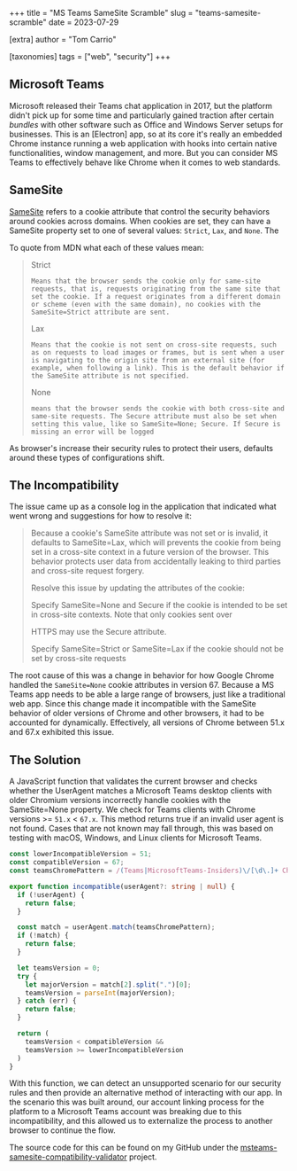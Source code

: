 +++
title = "MS Teams SameSite Scramble"
slug = "teams-samesite-scramble"
date = 2023-07-29

[extra]
author = "Tom Carrio"

[taxonomies]
tags = ["web", "security"]
+++

## Microsoft Teams

Microsoft released their Teams chat application in 2017, but the platform didn't pick up for some time and particularly gained traction after certain _bundles_ with other software such as Office and Windows Server setups for businesses. This is an [Electron] app, so at its core it's really an embedded Chrome instance running a web application with hooks into certain native functionalities, window management, and more. But you can consider MS Teams to effectively behave like Chrome when it comes to web standards.

## SameSite

[SameSite] refers to a cookie attribute that control the security behaviors around cookies across domains. When cookies are set, they can have a SameSite property set to one of several values: `Strict`, `Lax`, and `None`. The 

To quote from MDN what each of these values mean:

> Strict
> 
>     Means that the browser sends the cookie only for same-site requests, that is, requests originating from the same site that set the cookie. If a request originates from a different domain or scheme (even with the same domain), no cookies with the SameSite=Strict attribute are sent.
> Lax
> 
>     Means that the cookie is not sent on cross-site requests, such as on requests to load images or frames, but is sent when a user is navigating to the origin site from an external site (for example, when following a link). This is the default behavior if the SameSite attribute is not specified.
> None
> 
>     means that the browser sends the cookie with both cross-site and same-site requests. The Secure attribute must also be set when setting this value, like so SameSite=None; Secure. If Secure is missing an error will be logged

As browser's increase their security rules to protect their users, defaults around these types of configurations shift.

## The Incompatibility

The issue came up as a console log in the application that indicated what went wrong and suggestions for how to resolve it:

> Because a cookie's SameSite attribute was not set or is invalid, it defaults to SameSite=Lax, which will prevents the cookie from being set in a cross-site context in a future version of the browser. This behavior protects user data from accidentally leaking to third parties and cross-site request forgery.
>
> Resolve this issue by updating the attributes of the cookie:
>
> Specify SameSite=None and Secure if the cookie is intended to be set in cross-site contexts. Note that only cookies sent over 
>
> HTTPS may use the Secure attribute.
>
> Specify SameSite=Strict or SameSite=Lax if the cookie should not be set by cross-site requests

The root cause of this was a change in behavior for how Google Chrome handled the `SameSite=None` cookie attributes in version 67. Because a MS Teams app needs to be able a large range of browsers, just like a traditional web app. Since this change made it incompatible with the SameSite behavior of older versions of Chrome and other browsers, it had to be accounted for dynamically. Effectively, all versions of Chrome between 51.x and 67.x exhibited this issue.

## The Solution

A JavaScript function that validates the current browser and checks whether the UserAgent matches a Microsoft Teams desktop clients with older Chromium versions incorrectly handle cookies with the SameSite=None property. We check for Teams clients with Chrome versions >= `51.x` < `67.x`. This method returns true if an invalid user agent is not found. Cases that are not known may fall through, this was based on testing with macOS, Windows, and Linux clients for Microsoft Teams.

```ts
const lowerIncompatibleVersion = 51;
const compatibleVersion = 67;
const teamsChromePattern = /(Teams|MicrosoftTeams-Insiders)\/[\d\.]+ Chrome\/([\d\.]+)/;

export function incompatible(userAgent?: string | null) {
  if (!userAgent) {
    return false;
  }

  const match = userAgent.match(teamsChromePattern);
  if (!match) {
    return false;
  }

  let teamsVersion = 0;
  try {
    let majorVersion = match[2].split(".")[0];
    teamsVersion = parseInt(majorVersion);
  } catch (err) {
    return false;
  }

  return (
    teamsVersion < compatibleVersion &&
    teamsVersion >= lowerIncompatibleVersion
  )
}
```

With this function, we can detect an unsupported scenario for our security rules and then provide an alternative method of interacting with our app. In the scenario this was built around, our account linking process for the platform to a Microsoft Teams account was breaking due to this incompatibility, and this allowed us to externalize the process to another browser to continue the flow.

The source code for this can be found on my GitHub under the [msteams-samesite-compatibility-validator] project.

<!-- References -->

[msteams-samesite-compatibility-validator]: https://github.com/tcarrio/msteams-samesite-compatibility-validator
[SameSite]: https://developer.mozilla.org/en-US/docs/Web/HTTP/Headers/Set-Cookie#samesitesamesite-value